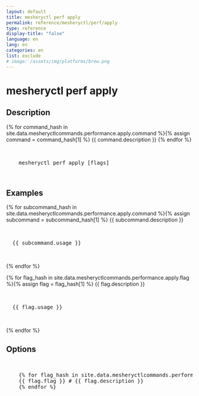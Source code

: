 ```yaml
---
layout: default
title: mesheryctl perf apply
permalink: reference/mesheryctl/perf/apply
type: reference
display-title: "false"
language: en
lang: en
categories: en
list: exclude
# image: /assets/img/platforms/brew.png
---
```


<!-- Copy this template to create individual doc pages for each mesheryctl commands -->

<!-- Name of the command -->
# mesheryctl perf apply

## Description

{% for command_hash in site.data.mesheryctlcommands.performance.apply.command %}{% assign command = command_hash[1] %}
{{ command.description }}
{% endfor %}

<!-- Basic usage of the command -->
<pre class="codeblock-pre">
  <div class="codeblock">
    mesheryctl perf apply [flags]
  </div>
</pre>

## Examples

{% for subcommand_hash in site.data.mesheryctlcommands.performance.apply.command %}{% assign subcommand = subcommand_hash[1] %}
{{ subcommand.description }}
<pre class="codeblock-pre">
  <div class="codeblock">
  {{ subcommand.usage }}
  </div>
</pre>
{% endfor %}

{% for flag_hash in site.data.mesheryctlcommands.performance.apply.flag %}{% assign flag = flag_hash[1] %}
{{ flag.description }}
<pre class="codeblock-pre">
  <div class="codeblock">
  {{ flag.usage }}
  </div>
</pre>
{% endfor %}
<br/>

<!-- Options/Flags available in this command -->
## Options
<pre class="codeblock-pre">
  <div class="codeblock">
    {% for flag_hash in site.data.mesheryctlcommands.performance.apply.flag %}{% assign flag = flag_hash[1] %}
    {{ flag.flag }} # {{ flag.description }}
    {% endfor %}
  </div>
</pre>
<br/>